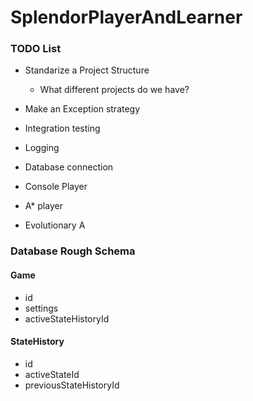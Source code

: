 # SplendorPlayerAndLearner

### TODO List

- Standarize a Project Structure
  - What different projects do we have?
  
- Make an Exception strategy

- Integration testing

- Logging

- Database connection

- Console Player

- A* player

- Evolutionary A

### Database Rough Schema

#### Game

- id
- settings
- activeStateHistoryId


#### StateHistory

- id
- activeStateId
- previousStateHistoryId